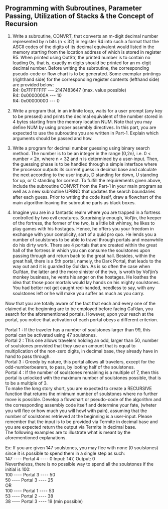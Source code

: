 ## Programming with Subroutines, Parameter Passing, Utilization of Stacks & the Concept of Recursion

1. Write a subroutine, CONVRT, that converts an m-digit decimal number represented by n bits (n < 32) in register R4 into such a format that the ASCII codes of the digits of its decimal equivalent would listed in the memory starting from the location address of which is stored in register R5. When printed using OutStr, the printed number is to contain no leading 0s, that is, exactly m digits should be printed for an m-digit decimal number. Before writing the subroutine, the corresponding pseudo-code or ﬂow chart is to be generated.
Some exemplar printings (righthand side) for the corresponding register contents (lefthand side) are provided below:   
R4: 0x7FFFFFFF --- 2147483647 (max. value possible)   
R4: 0x0000000A --- 10    
R4: 0x00000000 --- 0
  
2. Write a program that, in an inﬁnite loop, waits for a user prompt (any key to be pressed) and prints the decimal equivalent of the number stored in 4 bytes starting from the memory location NUM. Note that you may deﬁne NUM by using proper assembly directives. In this part, you are expected to use the subroutine you are written in Part-1. Explain which arguments should be passed and how.  
   
3. Write a program for decimal number guessing using binary search method. The number is to be an integer in the range (0,2n), i.e. 0 < number < 2n, where n < 32 and n is determined by a user-input. Then, the guessing phase is to be handled through a simple interface where the processor outputs its current guess in decimal base and calculate the next according to the user inputs, D standing for down, U standing for up, or C standing for correct. To fulﬁll the requirements given above, include the subroutine CONVRT from the Part-1 in your main program as well as a new subroutine UPBND that updates the search boundaries after each guess. Prior to writing the code itself, draw a ﬂowchart of the main algorithm leaving the subroutine parts as black boxes.  
  
4. Imagine you are in a fantastic realm where you are trapped in a fortress controlled by two evil creatures. Surprisingly enough, Vol’jin, the keeper of the fortress, the former of the two, is a little bit whimsy, he likes to play games with his hostages. Hence, he oﬀers you your freedom in exchange with your complicity, sort of a quid pro quo. He lends you a number of soulstones to be able to travel through portals and meanwhile do his dirty work. There are 4 portals that are created within the great hall of the fortress in which you can consume the soulstones upon passing through and return back to the great hall. Besides, within the great hall, there is a 5th portal, namely, the Dark Portal, that leads to the way out and it is guarded by Gul’dan. As is so often the case when Gul’dan, the latter and the more sinister of the two, is wroth by Vol’jin’s monkey business, he vents his anger on the hostages. He loathes the idea that those poor mortals would lay hands on his mighty soulstones. You had better not get caught red-handed, needless to say, with any soulstones left or he will make you suﬀer as much as you carry.  
  
Now that you are totally aware of the fact that each and every one of the claimed at the beginning are to be employed before facing Gul’dan, you search for the aforementioned portals. However, upon your reach at the portal, you notice that activation of each portal obeys a diﬀerent criterion.
  
Portal 1 : If the traveler has a number of soulstones larger than 99, this portal can be activated using 47 soulstones.  
Portal 2 : This one allows travelers holding an odd, larger than 50, number of soulstones provided that they use an amount that is equal to multiplication of the non-zero digits, in decimal base, they already have in hand to pass through.  
Portal 3 : Greedy by nature, this portal allows all travelers, except for the odd-numberbearers, to pass, by looting half of the soulstones.  
Portal 4 : If the number of soulstones remaining is a multiple of 7, then this portal is unlocked with the maximum number of soulstones possible, that is to be a multiple of 3.  
To make the long story short, you are expected to create a RECURSIVE function that returns the minimum number of soulstones where no further move is possible. Develop a ﬂowchart or pseudo-code of the algorithm and the corresponding assembly code itself and determine your fate, (wheter you will ﬂee or how much you will howl with pain), assuming that the number of soulstones retrieved at the beginning is a user-input. Please remember that the input is to be provided via Termite in decimal base and you are expected return the output via Termite in decimal base.  
The following examples are to illustrate what is meant by the aforementioned explanations.  
  
Ex: If you are given 147 soulstones, you may ﬂee with none (0 soulstones) since it is possible to spend them in a single step as such:  
147 ---- Portal 4 ---- 0 Input: 147, Output: 0  
Nevertheless, there is no possible way to spend all the soulstones if the initial is 100:   
100 ---- Portal 3 ---- 50  
50 ---- Portal 3 ---- 25  
OR  
100 ---- Portal 1 ---- 53  
53 ---- Portal 2 ---- 38  
38 ---- Portal 3 ---- 19 (min possible)
